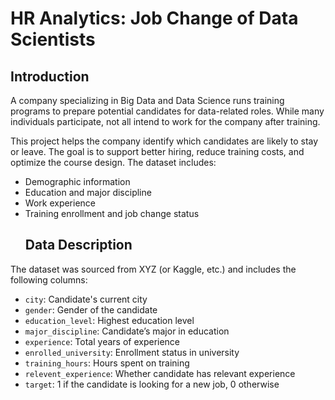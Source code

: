 #  HR Analytics: Job Change of Data Scientists
## Introduction

A company specializing in Big Data and Data Science runs training programs to prepare potential candidates for data-related roles. While many individuals participate, not all intend to work for the company after training.

This project helps the company identify which candidates are likely to stay or leave. The goal is to support better hiring, reduce training costs, and optimize the course design.
The dataset includes:
- Demographic information
- Education and major discipline
- Work experience
- Training enrollment and job change status
  ## Data Description

The dataset was sourced from XYZ (or Kaggle, etc.) and includes the following columns:

- `city`: Candidate's current city
- `gender`: Gender of the candidate
- `education_level`: Highest education level
- `major_discipline`: Candidate’s major in education
- `experience`: Total years of experience
- `enrolled_university`: Enrollment status in university
- `training_hours`: Hours spent on training
- `relevent_experience`: Whether candidate has relevant experience
- `target`: 1 if the candidate is looking for a new job, 0 otherwise
